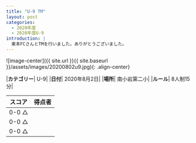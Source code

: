 ```yaml
---
title: "U-9 TM"
layout: post
categories:
  - 2020年度
  - 2020年度U-9
introduction: |
  東本FCさんとTMを行いました。ありがとうございました。
---
```


![image-center]({{ site.url }}{{ site.baseurl }}/assets/images/20200802u9.jpg){: .align-center}

|**カテゴリー**| U-9|
|**日付**| 2020年8月2日|
|**場所**| 南小岩第二小|
|**ルール**| 8人制15分|

|スコア|得点者|
|---|----|
|0-0 △||
|0-0 △||
|0-0 △||
